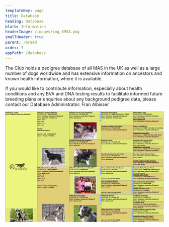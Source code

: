 ```yaml
---
templateKey: page
title: Database
heading: Database
blurb: Information
headerImage: /images/img_8953.png
smallHeader: true
parent: /breed
order: 7
appPath: /database
---
```

The Club holds a pedigree database of all MAS in the UK as well as a large number of dogs worldwide and has extensive information on ancestors and known health information, where it is available.


If you would like to contribute information, especially about health conditions and any BVA and DNA testing results to facilitate informed future breeding plans or enquiries about any background pedigree data, please contact our Database Administrator: Fran Albisser

![Database](/images/ec46d2_a6e44f1c916a469abbab58bf4cb3bbc7.jpg "Genetics")
